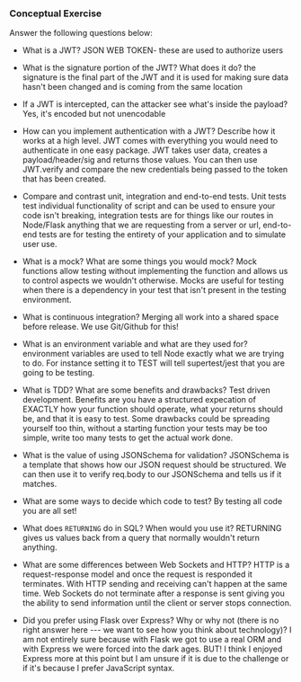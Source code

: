 ### Conceptual Exercise

Answer the following questions below:

- What is a JWT?
JSON WEB TOKEN- these are used to authorize users

- What is the signature portion of the JWT?  What does it do?
the signature is the final part of the JWT and it is used for making sure data hasn't been changed and is coming from the same location

- If a JWT is intercepted, can the attacker see what's inside the payload?
Yes, it's encoded but not unencodable

- How can you implement authentication with a JWT?  Describe how it works at a high level.
JWT comes with everything you would need to authenticate in one easy package.
JWT takes user data, creates a payload/header/sig and returns those values.  You can then use JWT.verify and compare the new credentials being passed to the token that has been created.

- Compare and contrast unit, integration and end-to-end tests.
Unit tests test individual functionality of script and can be used to ensure your code isn't breaking, integration tests are for things like our routes in Node/Flask anything that we are requesting from a server or url, end-to-end tests are for testing the entirety of your application and to simulate user use.  

- What is a mock? What are some things you would mock?
Mock functions allow testing without implementing the function and allows us to control aspects we wouldn't otherwise.  Mocks are useful for testing when there is a dependency in your test that isn't present in the testing environment.

- What is continuous integration?
Merging all work into a shared space before release.  We use Git/Github for this!

- What is an environment variable and what are they used for?
environment variables are used to tell Node exactly what we are trying to do.  For instance setting it to TEST will tell supertest/jest that you are going to be testing.

- What is TDD? What are some benefits and drawbacks?
Test driven development.  Benefits are you have a structured expecation of EXACTLY how your function should operate, what your returns should be, and that it is easy to test.  Some drawbacks could be spreading yourself too thin, without a starting function your tests may be too simple, write too many tests to get the actual work done.

- What is the value of using JSONSchema for validation?
JSONSchema is a template that shows how our JSON request should be structured.  We can then use it to verify req.body to our JSONSchema and tells us if it matches.

- What are some ways to decide which code to test?
By testing all code you are all set!  

- What does `RETURNING` do in SQL? When would you use it?
RETURNING gives us values back from a query that normally wouldn't return anything.

- What are some differences between Web Sockets and HTTP?
HTTP is a request-response model and once the request is responded it terminates.  With HTTP sending and receiving can't happen at the same time.  Web Sockets do not terminate after a response is sent giving you the ability to send information until the client or server stops connection.

- Did you prefer using Flask over Express? Why or why not (there is no right
  answer here --- we want to see how you think about technology)?
  I am not entirely sure because with Flask we got to use a real ORM and with Express we were forced into the dark ages.  BUT!  I think I enjoyed Express more at this point but I am unsure if it is due to the challenge or if it's because I prefer JavaScript syntax.  
